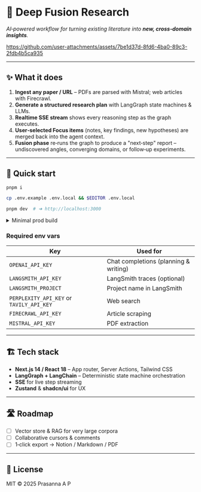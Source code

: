 # 🔬 Deep Fusion Research

*AI‑powered workflow for turning existing literature into **new, cross‑domain insights**.*

<https://github.com/user-attachments/assets/7be1d37d-8fd6-4ba0-89c3-2fdb4b5ca935>

---


## ✨ What it does

1. **Ingest any paper / URL** – PDFs are parsed with Mistral; web articles with Firecrawl.
2. **Generate a structured research plan** with LangGraph state machines & LLMs.
3. **Realtime SSE stream** shows every reasoning step as the graph executes.
4. **User‑selected Focus items** (notes, key findings, new hypotheses) are merged back into the agent context.
5. **Fusion phase** re‑runs the graph to produce a "next‑step" report – undiscovered angles, converging domains, or follow‑up experiments.

---

## 🚀 Quick start

```bash
pnpm i

cp .env.example .env.local && $EDITOR .env.local

pnpm dev  # ➜ http://localhost:3000
```

<details>
<summary>Minimal prod build</summary>

```bash
pnpm build && pnpm start
```

</details>

### Required env vars

| Key                                      | Used for                              |
| ---------------------------------------- | ------------------------------------- |
| `OPENAI_API_KEY`                         | Chat completions (planning & writing) |
| `LANGSMITH_API_KEY`                      | LangSmith traces (optional)           |
| `LANGSMITH_PROJECT`                      | Project name in LangSmith             |
| `PERPLEXITY_API_KEY` or `TAVILY_API_KEY` | Web search                            |
| `FIRECRAWL_API_KEY`                      | Article scraping                      |
| `MISTRAL_API_KEY`                        | PDF extraction                        |

---

## 🏗️ Tech stack

* **Next.js 14 / React 18** – App router, Server Actions, Tailwind CSS
* **LangGraph + LangChain** – Deterministic state machine orchestration
* **SSE** for live step streaming
* **Zustand** & **shadcn/ui** for UX

---

## 🛣 Roadmap

* [ ] Vector store & RAG for very large corpora
* [ ] Collaborative cursors & comments
* [ ] 1‑click export → Notion / Markdown / PDF

---

## 📄 License

MIT © 2025 Prasanna A P
